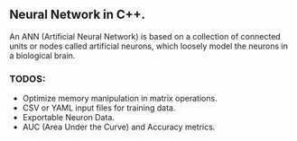 ## Neural Network in C++. 

An ANN (Artificial Neural Network) is based on a collection of connected units or nodes called artificial neurons, which loosely model the neurons in a biological brain.

### TODOS:

+ Optimize memory manipulation in matrix operations.
+ CSV or YAML input files for training data.
+ Exportable Neuron Data.
+ AUC (Area Under the Curve) and Accuracy metrics.